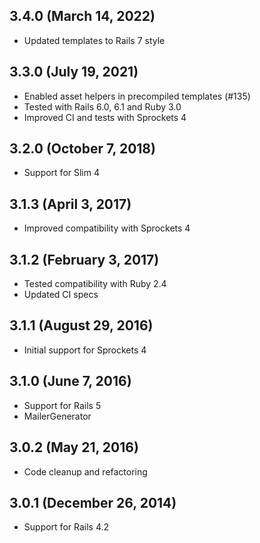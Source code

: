 ## 3.4.0 (March 14, 2022)

* Updated templates to Rails 7 style

## 3.3.0 (July 19, 2021)

* Enabled asset helpers in precompiled templates  (#135)
* Tested with Rails 6.0, 6.1 and Ruby 3.0
* Improved CI and tests with Sprockets 4


## 3.2.0 (October 7, 2018)

* Support for Slim 4


## 3.1.3 (April 3, 2017)

* Improved compatibility with Sprockets 4


## 3.1.2 (February 3, 2017)

* Tested compatibility with Ruby 2.4
* Updated CI specs


## 3.1.1 (August 29, 2016)

* Initial support for Sprockets 4


## 3.1.0 (June 7, 2016)

* Support for Rails 5
* MailerGenerator


## 3.0.2 (May 21, 2016)

* Code cleanup and refactoring


## 3.0.1 (December 26, 2014)

* Support for Rails 4.2
